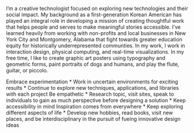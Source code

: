 <p>I’m a creative technologist focused on exploring new technologies and their social impact. My background as a first-generation Korean American has played an integral role in developing a mission of creating thoughtful work that helps people and serves to make meaningful stories accessible. I’ve learned heavily from working with non-profits and local businesses in New York City and Montgomery, Alabama that fight towards greater education equity for historically underrepresented communties. In my work, I work in interaction design, physical computing, and real-time visualizations. In my free time, I like to create graphic art posters using typography and geometric forms, paint portraits of dogs and humans, and play the flute, guitar, or piccolo. </p>
Embrace experimentation
        * Work in uncertain environments for exciting results
        * Continue to explore new techniques, applications, and libraries with each project
Be empathetic
        * Research topic, visit sites, speak to individuals to gain as much perspective before designing a solution
        * Keep accessibility in mind
Inspiration comes from everywhere
        * Keep exploring different aspects of life
        * Develop new hobbies, read books, visit new places, and be interdisciplinary in the pursuit of fueing  innovative design ideas

